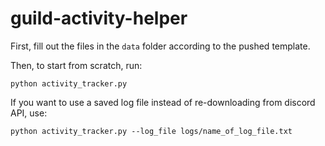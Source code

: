 # guild-activity-helper

First, fill out the files in the `data` folder according to the pushed template.

Then, to start from scratch, run:

```
python activity_tracker.py
```

If you want to use a saved log file instead of re-downloading from discord API, use:

```
python activity_tracker.py --log_file logs/name_of_log_file.txt
```